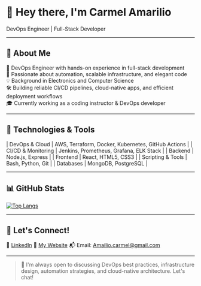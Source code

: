 # 👋 Hey there, I'm Carmel Amarilio  
DevOps Engineer | Full-Stack Developer 

---

## 🚀 About Me

🎯 DevOps Engineer with hands-on experience in full-stack development  
🔧 Passionate about automation, scalable infrastructure, and elegant code  
💡 Background in Electronics and Computer Science  
🛠️ Building reliable CI/CD pipelines, cloud-native apps, and efficient deployment workflows  
🎓 Currently working as a coding instructor & DevOps developer  


---


## 🧰 Technologies & Tools

| DevOps & Cloud      | AWS, Terraform, Docker, Kubernetes, GitHub Actions |
| CI/CD & Monitoring  | Jenkins, Prometheus, Grafana, ELK Stack            |
| Backend             | Node.js, Express                                   |
| Frontend            | React, HTML5, CSS3                                 |
| Scripting & Tools   | Bash, Python, Git                                  |
| Databases           | MongoDB, PostgreSQL                                |

---

## 📊 GitHub Stats

[![Top Langs](https://github-readme-stats.vercel.app/api/top-langs/?username=Carmel-Amarilio&layout=compact&theme=tokyonight)](https://github.com/anuraghazra/github-readme-stats)

---

## 🤝 Let's Connect!

💼 [LinkedIn]([https://www.linkedin.com/in/your-link](https://www.linkedin.com/in/carmel-amarilio/))  
🧠 [My Website]([https://example.com](https://carmel-amarilio.github.io/Carmel-Amarilio-web/))  
📬 Email: Amailio.carmel@gmail.com  

---

> 💬 I'm always open to discussing DevOps best practices, infrastructure design, automation strategies, and cloud-native architecture. Let's chat!
